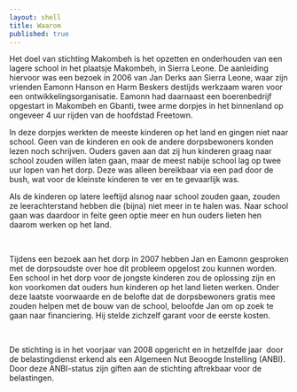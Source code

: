 ```yaml
---
layout: shell
title: Waarom
published: true
---
```


Het doel van stichting Makombeh is het opzetten en onderhouden van een lagere school in het plaatsje Makombeh, in Sierra Leone. De aanleiding hiervoor was een bezoek in 2006 van Jan Derks aan Sierra Leone, waar zijn vrienden Eamonn Hanson en Harm Beskers destijds werkzaam waren voor een ontwikkelingsorganisatie. Eamonn had daarnaast een boerenbedrijf opgestart in Makombeh en Gbanti, twee arme dorpjes in het binnenland op ongeveer 4 uur rijden van de hoofdstad Freetown.

In deze dorpjes werkten de meeste kinderen op het land en gingen niet naar school. Geen van de kinderen en ook de andere dorpsbewoners konden lezen noch schrijven. Ouders gaven aan dat zij hun kinderen graag naar school zouden willen laten gaan, maar de meest nabije school lag op twee uur lopen van het dorp. Deze was alleen bereikbaar via een pad door de bush, wat voor de kleinste kinderen te ver en te gevaarlijk was.

Als de kinderen op latere leeftijd alsnog naar school zouden gaan, zouden ze leerachterstand hebben die (bijna) niet meer in te halen was. Naar school gaan was daardoor in feite geen optie meer en hun ouders lieten hen daarom werken op het land.

 

Tijdens een bezoek aan het dorp in 2007 hebben Jan en Eamonn gesproken met de dorpsoudste over hoe dit probleem opgelost zou kunnen worden. Een school in het dorp voor de jongste kinderen zou de oplossing zijn en kon voorkomen dat ouders hun kinderen op het land lieten werken. Onder deze laatste voorwaarde en de belofte dat de dorpsbewoners gratis mee zouden helpen met de bouw van de school, beloofde Jan om op zoek te gaan naar financiering. Hij stelde zichzelf garant voor de eerste kosten.

 

De stichting is in het voorjaar van 2008 opgericht en in hetzelfde jaar  door de belastingdienst erkend als een Algemeen Nut Beoogde Instelling (ANBI). Door deze ANBI-status zijn giften aan de stichting aftrekbaar voor de belastingen.
